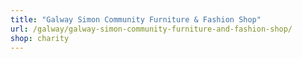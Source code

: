 ```yaml
---
title: "Galway Simon Community Furniture & Fashion Shop"
url: /galway/galway-simon-community-furniture-and-fashion-shop/
shop: charity
---
```

